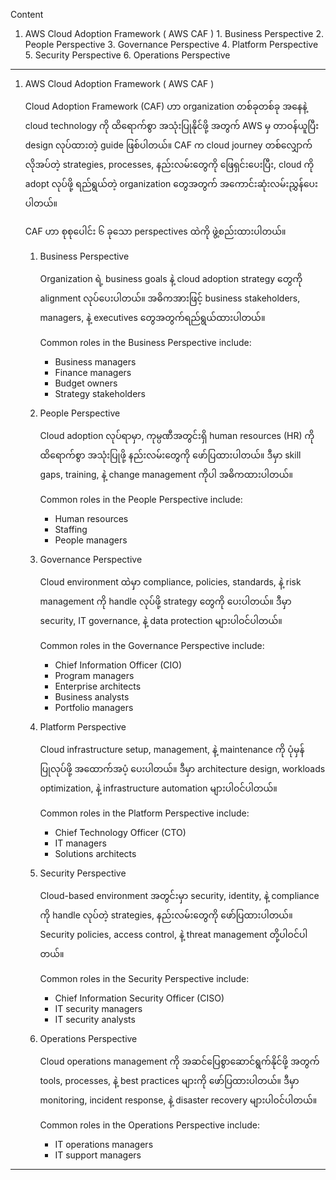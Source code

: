 
Content

1. AWS Cloud Adoption Framework ( AWS CAF )
	   1. Business Perspective
	   2. People Perspective
	   3. Governance Perspective
	   4. Platform Perspective
	   5. Security Perspective
	   6. Operations Perspective
   
------------------------------------------------------------------------

1. AWS Cloud Adoption Framework ( AWS CAF )
   
   Cloud Adoption Framework (CAF) ဟာ organization တစ်ခုတစ်ခု အနေနဲ့ cloud technology ကို ထိရောက်စွာ အသုံးပြုနိုင်ဖို့ အတွက် AWS မှ တာဝန်ယူပြီး design လုပ်ထားတဲ့ guide ဖြစ်ပါတယ်။ CAF က cloud journey တစ်လျှောက် လိုအပ်တဲ့ strategies, processes, နည်းလမ်းတွေကို ဖြေရှင်းပေးပြီး, cloud ကို adopt လုပ်ဖို့ ရည်ရွယ်တဲ့ organization တွေအတွက် အကောင်းဆုံးလမ်းညွှန်ပေးပါတယ်။
   
   CAF ဟာ စုစုပေါင်း ၆ ခုသော perspectives ထဲကို ဖွဲ့စည်းထားပါတယ်။
   
   1. Business Perspective
      
      Organization ရဲ့ business goals နဲ့ cloud adoption strategy တွေကို alignment လုပ်ပေးပါတယ်။ အဓိကအားဖြင့် business stakeholders, managers, နဲ့ executives တွေအတွက်ရည်ရွယ်ထားပါတယ်။
      
      Common roles in the Business Perspective include: 

		- Business managers
		- Finance managers
		- Budget owners
		- Strategy stakeholders

   2. People Perspective
      
      Cloud adoption လုပ်ရာမှာ, ကုမ္ပဏီအတွင်းရှိ human resources (HR) ကို ထိရောက်စွာ အသုံးပြုဖို့ နည်းလမ်းတွေကို ဖော်ပြထားပါတယ်။ ဒီမှာ skill gaps, training, နဲ့ change management ကိုပါ အဓိကထားပါတယ်။
      
      Common roles in the People Perspective include: 

	    - Human resources
        - Staffing
		- People managers

   3. Governance Perspective
      
	  Cloud environment ထဲမှာ compliance, policies, standards, နဲ့ risk management ကို handle လုပ်ဖို့ strategy တွေကို ပေးပါတယ်။ ဒီမှာ security, IT governance, နဲ့ data protection များပါဝင်ပါတယ်။ 
	  
	  Common roles in the Governance Perspective include: 

		- Chief Information Officer (CIO)
		- Program managers
		- Enterprise architects
		- Business analysts
		- Portfolio managers
  
   4. Platform Perspective
      
      Cloud infrastructure setup, management, နဲ့ maintenance ကို ပုံမှန်ပြုလုပ်ဖို့ အထောက်အပံ့ ပေးပါတယ်။ ဒီမှာ architecture design, workloads optimization, နဲ့ infrastructure automation များပါဝင်ပါတယ်။
      
      Common roles in the Platform Perspective include: 

		- Chief Technology Officer (CTO)
		- IT managers
		- Solutions architects
      
   5. Security Perspective
      
      Cloud-based environment အတွင်းမှာ security, identity, နဲ့ compliance ကို handle လုပ်တဲ့ strategies, နည်းလမ်းတွေကို ဖော်ပြထားပါတယ်။ Security policies, access control, နဲ့ threat management တို့ပါဝင်ပါတယ်။
      
      Common roles in the Security Perspective include: 

		- Chief Information Security Officer (CISO)
		- IT security managers
		- IT security analysts
      
   6. Operations Perspective
      
      Cloud operations management ကို အဆင်ပြေစွာဆောင်ရွက်နိုင်ဖို့ အတွက် tools, processes, နဲ့ best practices များကို ဖော်ပြထားပါတယ်။ ဒီမှာ monitoring, incident response, နဲ့ disaster recovery များပါဝင်ပါတယ်။
      
      Common roles in the Operations Perspective include: 

		- IT operations managers
		- IT support managers

------------------------------------------------------------------------